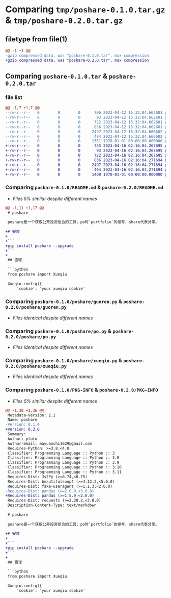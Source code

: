 # Comparing `tmp/poshare-0.1.0.tar.gz` & `tmp/poshare-0.2.0.tar.gz`

## filetype from file(1)

```diff
@@ -1 +1 @@
-gzip compressed data, was "poshare-0.1.0.tar", max compression
+gzip compressed data, was "poshare-0.2.0.tar", max compression
```

## Comparing `poshare-0.1.0.tar` & `poshare-0.2.0.tar`

### file list

```diff
@@ -1,7 +1,7 @@
--rw-r--r--   0        0        0      706 2023-04-12 15:32:04.662601 poshare-0.1.0/README.md
--rw-r--r--   0        0        0       93 2023-04-12 15:32:04.662601 poshare-0.1.0/poshare/__init__.py
--rw-r--r--   0        0        0      722 2023-04-12 15:32:04.662601 poshare-0.1.0/poshare/guoren.py
--rw-r--r--   0        0        0      836 2023-04-12 15:32:04.662601 poshare-0.1.0/poshare/po.py
--rw-r--r--   0        0        0     2497 2023-04-12 15:32:04.666602 poshare-0.1.0/poshare/xueqiu.py
--rw-r--r--   0        0        0      494 2023-04-12 15:32:04.666602 poshare-0.1.0/pyproject.toml
--rw-r--r--   0        0        0     1351 1970-01-01 00:00:00.000000 poshare-0.1.0/PKG-INFO
+-rw-r--r--   0        0        0      755 2023-04-16 02:16:04.267695 poshare-0.2.0/README.md
+-rw-r--r--   0        0        0       93 2023-04-16 02:16:04.267695 poshare-0.2.0/poshare/__init__.py
+-rw-r--r--   0        0        0      722 2023-04-16 02:16:04.267695 poshare-0.2.0/poshare/guoren.py
+-rw-r--r--   0        0        0      836 2023-04-16 02:16:04.271694 poshare-0.2.0/poshare/po.py
+-rw-r--r--   0        0        0     2497 2023-04-16 02:16:04.271694 poshare-0.2.0/poshare/xueqiu.py
+-rw-r--r--   0        0        0      494 2023-04-16 02:16:04.271694 poshare-0.2.0/pyproject.toml
+-rw-r--r--   0        0        0     1400 1970-01-01 00:00:00.000000 poshare-0.2.0/PKG-INFO
```

### Comparing `poshare-0.1.0/README.md` & `poshare-0.2.0/README.md`

 * *Files 5% similar despite different names*

```diff
@@ -1,11 +1,17 @@
 # poshare
 
 poshare是一个获取公开投资组合的工具，po时`portfolio`的缩写，share代表分享。
 
+# 安装
+
+```
+pip install poshare --upgrade
+```
+
 ## 雪球
 
 ```python
 from poshare import Xueqiu
 
 Xueqiu.config({
     'cookie': 'your xueqiu cookie'
```

### Comparing `poshare-0.1.0/poshare/guoren.py` & `poshare-0.2.0/poshare/guoren.py`

 * *Files identical despite different names*

### Comparing `poshare-0.1.0/poshare/po.py` & `poshare-0.2.0/poshare/po.py`

 * *Files identical despite different names*

### Comparing `poshare-0.1.0/poshare/xueqiu.py` & `poshare-0.2.0/poshare/xueqiu.py`

 * *Files identical despite different names*

### Comparing `poshare-0.1.0/PKG-INFO` & `poshare-0.2.0/PKG-INFO`

 * *Files 5% similar despite different names*

```diff
@@ -1,30 +1,36 @@
 Metadata-Version: 2.1
 Name: poshare
-Version: 0.1.0
+Version: 0.2.0
 Summary: 
 Author: pluto
 Author-email: mayuanchi1029@gmail.com
 Requires-Python: >=3.8,<4.0
 Classifier: Programming Language :: Python :: 3
 Classifier: Programming Language :: Python :: 3.8
 Classifier: Programming Language :: Python :: 3.9
 Classifier: Programming Language :: Python :: 3.10
 Classifier: Programming Language :: Python :: 3.11
 Requires-Dist: Js2Py (>=0.74,<0.75)
 Requires-Dist: beautifulsoup4 (>=4.12.2,<5.0.0)
 Requires-Dist: fake-useragent (>=1.1.3,<2.0.0)
-Requires-Dist: pandas (>=2.0.0,<3.0.0)
+Requires-Dist: pandas (>=1.5.0,<2.0.0)
 Requires-Dist: requests (>=2.28.2,<3.0.0)
 Description-Content-Type: text/markdown
 
 # poshare
 
 poshare是一个获取公开投资组合的工具，po时`portfolio`的缩写，share代表分享。
 
+# 安装
+
+```
+pip install poshare --upgrade
+```
+
 ## 雪球
 
 ```python
 from poshare import Xueqiu
 
 Xueqiu.config({
     'cookie': 'your xueqiu cookie'
```

